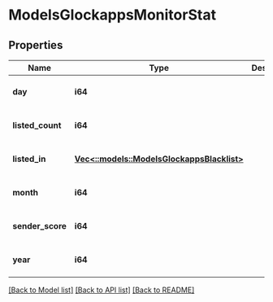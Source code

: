 # ModelsGlockappsMonitorStat

## Properties
Name | Type | Description | Notes
------------ | ------------- | ------------- | -------------
**day** | **i64** |  | [optional] [default to null]
**listed_count** | **i64** |  | [optional] [default to null]
**listed_in** | [**Vec<::models::ModelsGlockappsBlacklist>**](models.GlockappsBlacklist.md) |  | [optional] [default to null]
**month** | **i64** |  | [optional] [default to null]
**sender_score** | **i64** |  | [optional] [default to null]
**year** | **i64** |  | [optional] [default to null]

[[Back to Model list]](../README.md#documentation-for-models) [[Back to API list]](../README.md#documentation-for-api-endpoints) [[Back to README]](../README.md)


